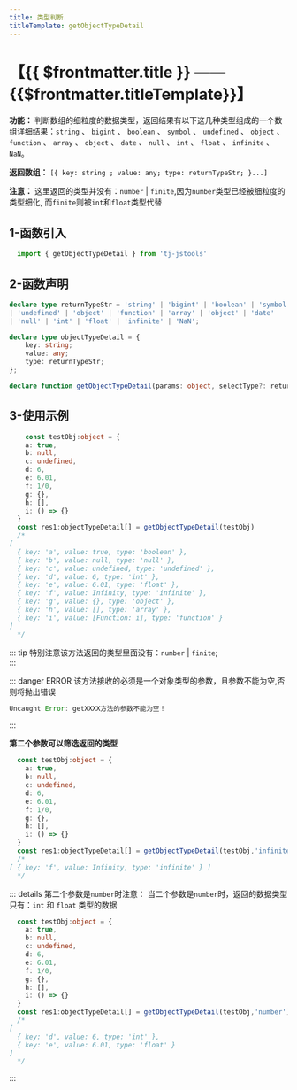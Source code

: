 ```yaml
---
title: 类型判断
titleTemplate: getObjectTypeDetail
---
```


# 【{{ $frontmatter.title }} —— {{$frontmatter.titleTemplate}}】

**功能：** 判断数组的细粒度的数据类型，返回结果有以下这几种类型组成的一个数组详细结果：`string` 、 `bigint` 、 `boolean` 、 `symbol` 、 `undefined` 、 `object` 、 `function` 、 `array` 、 `object` 、 `date` 、 `null` 、 `int` 、 `float` 、 `infinite` 、 `NaN`。

**返回数组：** `[{
  key: string ;
  value: any;
  type: returnTypeStr;
}...]`

**注意：** 这里返回的类型并没有：`number` | `finite`,因为`number`类型已经被细粒度的类型细化, 而`finite`则被`int`和`float`类型代替

## 1-函数引入

```js 
  import { getObjectTypeDetail } from 'tj-jstools'
```
## 2-函数声明

```ts 
declare type returnTypeStr = 'string' | 'bigint' | 'boolean' | 'symbol' 
| 'undefined' | 'object' | 'function' | 'array' | 'object' | 'date' 
| 'null' | 'int' | 'float' | 'infinite' | 'NaN';

declare type objectTypeDetail = {
    key: string;
    value: any;
    type: returnTypeStr;
};

declare function getObjectTypeDetail(params: object, selectType?: returnTypeStr | 'number'): objectTypeDetail[];
```

## 3-使用示例

```ts 
    const testObj:object = {
    a: true,
    b: null,
    c: undefined,
    d: 6,
    e: 6.01,
    f: 1/0,
    g: {},
    h: [],
    i: () => {}
  }
  const res1:objectTypeDetail[] = getObjectTypeDetail(testObj) 
  /*
[
  { key: 'a', value: true, type: 'boolean' },
  { key: 'b', value: null, type: 'null' },
  { key: 'c', value: undefined, type: 'undefined' },
  { key: 'd', value: 6, type: 'int' },
  { key: 'e', value: 6.01, type: 'float' },
  { key: 'f', value: Infinity, type: 'infinite' },
  { key: 'g', value: {}, type: 'object' },
  { key: 'h', value: [], type: 'array' },
  { key: 'i', value: [Function: i], type: 'function' }
]
  */
```
::: tip
特别注意该方法返回的类型里面没有：`number` | `finite`; <br/>
:::

::: danger ERROR
该方法接收的必须是一个对象类型的参数，且参数不能为空,否则将抛出错误

```js
Uncaught Error: getXXXX方法的参数不能为空！
```
:::

**第二个参数可以筛选返回的类型**

```ts 
  const testObj:object = {
    a: true,
    b: null,
    c: undefined,
    d: 6,
    e: 6.01,
    f: 1/0,
    g: {},
    h: [],
    i: () => {}
  }
  const res1:objectTypeDetail[] = getObjectTypeDetail(testObj,'infinite') 
  /*
[ { key: 'f', value: Infinity, type: 'infinite' } ]
  */
```

::: details 第二个参数是`number`时注意：
当二个参数是`number`时，返回的数据类型只有：`int` 和 `float` 类型的数据
```ts 
  const testObj:object = {
    a: true,
    b: null,
    c: undefined,
    d: 6,
    e: 6.01,
    f: 1/0,
    g: {},
    h: [],
    i: () => {}
  }
  const res1:objectTypeDetail[] = getObjectTypeDetail(testObj,'number') 
  /*
[
  { key: 'd', value: 6, type: 'int' },
  { key: 'e', value: 6.01, type: 'float' }
]
  */
```
:::


